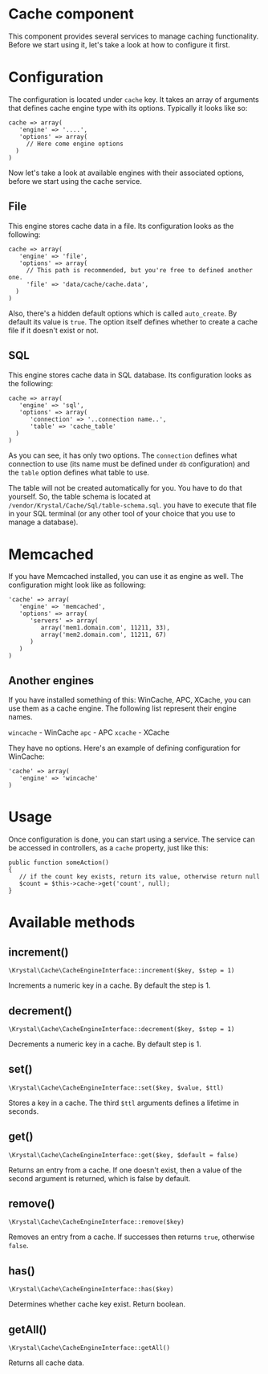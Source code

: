 Cache component===============This component provides several services to manage caching functionality. Before we start using it, let's take a look at how to configure it first.# ConfigurationThe configuration is located under `cache` key. It takes an array of arguments that defines cache engine type with its options. Typically it looks like so:    cache => array(       'engine' => '....',       'options' => array(         // Here come engine options       )    )Now let's take a look at available engines with their associated options, before we start using the cache service.## FileThis engine stores cache data in a file. Its configuration looks as the following:    cache => array(       'engine' => 'file',       'options' => array(         // This path is recommended, but you're free to defined another one.         'file' => 'data/cache/cache.data',      )    )Also, there's a hidden default options which is called `auto_create`. By default its value is `true`. The option itself defines whether to create a cache file if it doesn't exist or not.## SQLThis engine stores cache data in SQL database. Its configuration looks as the following:    cache => array(       'engine' => 'sql',       'options' => array(          'connection' => '..connection name..',          'table' => 'cache_table'      )    )As you can see, it has only two options. The `connection` defines what connection to use (its name must be defined under `db` configuration) and the `table` option defines what table to use.The table will not be created automatically for you. You have to do that yourself. So, the table schema is located at `/vendor/Krystal/Cache/Sql/table-schema.sql`. you have to execute that file in your SQL terminal (or any other tool of your choice that you use to manage a database).# MemcachedIf you have Memcached installed, you can use it as engine as well. The configuration might look like as following:    'cache' => array(       'engine' => 'memcached',       'options' => array(          'servers' => array(             array('mem1.domain.com', 11211, 33),             array('mem2.domain.com', 11211, 67)          )       )    )## Another enginesIf you have installed something of this: WinCache, APC, XCache, you can use them as a cache engine. The following list represent their engine names.`wincache` - WinCache`apc` - APC`xcache` - XCacheThey have no options. Here's an example of defining configuration for WinCache:    'cache' => array(       'engine' => 'wincache'    )# UsageOnce configuration is done, you can start using a service. The service can be accessed in controllers, as a `cache` property, just like this:    public function someAction()    {       // if the count key exists, return its value, otherwise return null       $count = $this->cache->get('count', null);    }# Available methods## increment()    \Krystal\Cache\CacheEngineInterface::increment($key, $step = 1)Increments a numeric key in a cache. By default the step is 1.## decrement()    \Krystal\Cache\CacheEngineInterface::decrement($key, $step = 1)Decrements a numeric key in a cache. By default step is 1.## set()    \Krystal\Cache\CacheEngineInterface::set($key, $value, $ttl)Stores a key in a cache. The third `$ttl` arguments defines a lifetime in seconds.## get()    \Krystal\Cache\CacheEngineInterface::get($key, $default = false)Returns an entry from a cache. If one doesn't exist, then a value of the second argument is returned, which is false by default.## remove()    \Krystal\Cache\CacheEngineInterface::remove($key)Removes an entry from a cache. If successes then returns `true`, otherwise `false`.## has()    \Krystal\Cache\CacheEngineInterface::has($key)Determines whether cache key exist. Return boolean.## getAll()    \Krystal\Cache\CacheEngineInterface::getAll()Returns all cache data.